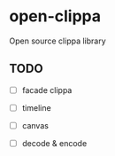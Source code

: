 # open-clippa

Open source clippa library

## TODO

- [ ] facade clippa

- [ ] timeline

- [ ] canvas

- [ ] decode & encode
